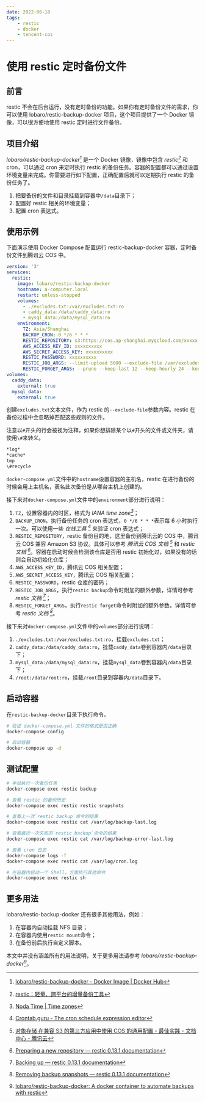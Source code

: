 ```yaml
---
date: 2022-06-18
tags:
    - restic
    - docker
    - tencent-cos
---
```


# 使用 restic 定时备份文件

## 前言

restic 不会在后台运行，没有定时备份的功能。如果你有定时备份文件的需求，你可以使用 lobaro/restic-backup-docker 项目，这个项目提供了一个 Docker 镜像，可以很方便地使用 restic 定时进行文件备份。

<!-- more -->

## 项目介绍

*lobaro/restic-backup-docker[^1]* 是一个 Docker 镜像，镜像中包含 *restic[^2]* 和 cron，可以通过 cron 来定时执行 restic 的备份任务。容器的配置都可以通过设置环境变量来完成。你需要进行如下配置，正确配置后就可以定期执行 restic 的备份任务了。

1. 把要备份的文件和目录挂载到容器中`/data`目录下；
2. 配置好 restic 相关的环境变量；
3. 配置 cron 表达式。

## 使用示例

下面演示使用 Docker Compose 配置运行 restic-backup-docker 容器，定时备份文件到腾讯云 COS 中。

```yaml title="restic-backup-docker/docker-compose.yml" showLineNumbers
version: '3'
services:
  restic:
    image: lobaro/restic-backup-docker
    hostname: a-computer.local
    restart: unless-stopped
    volumes:
      - ./excludes.txt:/var/excludes.txt:ro
      - caddy_data:/data/caddy_data:ro
      - mysql_data:/data/mysql_data:ro
    environment:
      TZ: Asia/Shanghai
      BACKUP_CRON: 0 */6 * * *
      RESTIC_REPOSITORY: s3:https://cos.ap-shanghai.myqcloud.com/xxxxx-xxxxxxxxxx
      AWS_ACCESS_KEY_ID: xxxxxxxxxx
      AWS_SECRET_ACCESS_KEY: xxxxxxxxxx
      RESTIC_PASSWORD: xxxxxxxxxx
      RESTIC_JOB_ARGS: --limit-upload 5000 --exclude-file /var/excludes.txt
      RESTIC_FORGET_ARGS: --prune --keep-last 12 --keep-hourly 24 --keep-daily 7 --keep-weekly 4 --keep-monthly 12
volumes:
  caddy_data:
    external: true
  mysql_data:
    external: true
```

创建`excludes.txt`文本文件，作为 restic 的`--exclude-file`参数内容。restic 在备份过程中会忽略掉匹配这些规则的文件。

注意以`#`开头的行会被视为注释，如果你想排除某个以`#`开头的文件或文件夹，请使用`\#`来转义。

```txt title="restic-backup-docker/excludes.txt"
*log*
*cache*
tmp
\#recycle
```

`docker-compose.yml`文件中的`hostname`设置容器的主机名，restic 在进行备份的时候会用上主机名，表名此次备份是从哪台主机上创建的。

接下来对`docker-compose.yml`文件中的`environment`部分进行说明：

1. `TZ`，设置容器内的时区，格式为 *IANA time zone[^3]*；
2. `BACKUP_CRON`，执行备份任务的 cron 表达式，`0 */6 * * *`表示每 6 小时执行一次。可以使用一些 *在线工具 [^4]* 来验证 cron 表达式；
3. `RESTIC_REPOSITORY`，restic 备份目的地，这里备份到腾讯云的 COS 中，腾讯云 COS 兼容 Amazon S3 协议。具体可以参考 *腾讯云 COS 文档 [^5]* 和 *restic 文档 [^6]*。容器在启动时候会检测该仓库是否用 restic 初始化过，如果没有的话则会自动初始化仓库；
4. `AWS_ACCESS_KEY_ID`，腾讯云 COS 相关配置；
5. `AWS_SECRET_ACCESS_KEY`，腾讯云 COS 相关配置；
6. `RESTIC_PASSWORD`，restic 仓库的密码；
7. `RESTIC_JOB_ARGS`，执行`restic backup`命令时附加的额外参数，详情可参考 *restic 文档 [^7]*；
8. `RESTIC_FORGET_ARGS`，执行`restic forget`命令时附加的额外参数，详情可参考 *restic 文档 [^8]*。

接下来对`docker-compose.yml`文件中的`volumes`部分进行说明：

1. `./excludes.txt:/var/excludes.txt:ro`，挂载`excludes.txt`；
2. `caddy_data:/data/caddy_data:ro`，挂载`caddy_data`卷到容器内`/data`目录下；
3. `mysql_data:/data/mysql_data:ro`，挂载`mysql_data`卷到容器内`/data`目录下；
4. `/root:/data/root:ro`，挂载`/root`目录到容器内`/data`目录下。

## 启动容器

在`restic-backup-docker`目录下执行命令。

```bash
# 验证 docker-compose.yml 文件的格式是否正确
docker-compose config

# 启动容器
docker-compose up -d
```

## 测试配置

```bash
# 手动执行一次备份任务
docker-compose exec restic backup

# 查看 restic 的备份历史
docker-compose exec restic restic snapshots

# 查看上一次`restic backup`命令的结果
docker-compose exec restic cat /var/log/backup-last.log

# 查看最近一次失败的`restic backup`命令的结果
docker-compose exec restic cat /var/log/backup-error-last.log

# 查看 cron 日志
docker-compose logs -f
docker-compose exec restic cat /var/log/cron.log

# 在容器内启动一个 Shell，方面执行其他命令
docker-compose exec restic sh
```

## 更多用法

lobaro/restic-backup-docker 还有很多其他用法，例如：

1. 在容器内自动挂载 NFS 目录；
2. 在容器内使用`restic mount`命令；
3. 在备份前后执行自定义脚本。

本文中并没有涵盖所有的用法说明，关于更多用法请参考 *lobaro/restic-backup-docker[^9]*。

[^1]: [lobaro/restic-backup-docker - Docker Image | Docker Hub](https://hub.docker.com/r/lobaro/restic-backup-docker)
[^2]: [restic：轻量、跨平台的增量备份工具](./restic-backup-tool.md)
[^3]: [Noda Time | Time zones](https://nodatime.org/TimeZones)
[^4]: [Crontab.guru - The cron schedule expression editor](https://crontab.guru)
[^5]: [对象存储 在兼容 S3 的第三方应用中使用 COS 的通用配置 - 最佳实践 - 文档中心 - 腾讯云](https://cloud.tencent.com/document/product/436/41284)
[^6]: [Preparing a new repository — restic 0.13.1 documentation](https://restic.readthedocs.io/en/stable/030_preparing_a_new_repo.html)
[^7]: [Backing up — restic 0.13.1 documentation](https://restic.readthedocs.io/en/stable/040_backup.html)
[^8]: [Removing backup snapshots — restic 0.13.1 documentation](https://restic.readthedocs.io/en/stable/060_forget.html)
[^9]: [lobaro/restic-backup-docker: A docker container to automate backups with restic](https://github.com/lobaro/restic-backup-docker)
